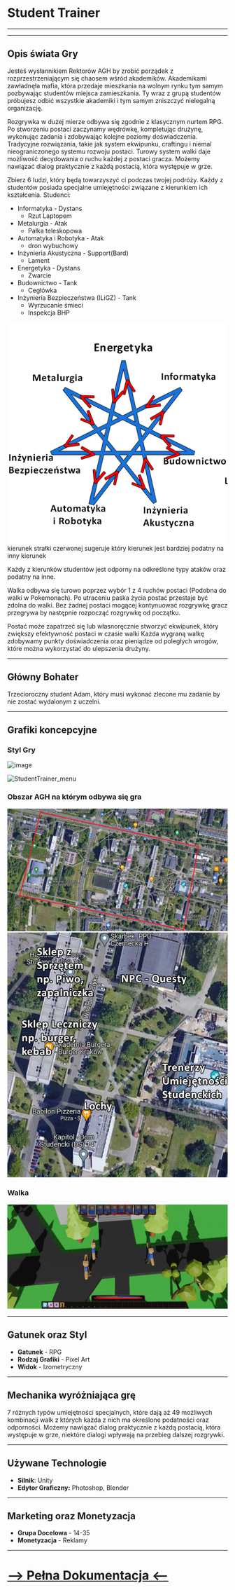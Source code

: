 # Student Trainer

---

---

## Opis świata Gry

Jesteś wysłannikiem Rektorów AGH by zrobić porządek z rozprzestrzeniającym się chaosem wśród akademików. Akademikami zawładnęła mafia, która przedaje mieszkania na wolnym rynku tym samym pozbywając studentów miejsca zamieszkania. Ty wraz z grupą studentów próbujesz odbić wszystkie akademiki i tym samym zniszczyć nielegalną organizację.

Rozgrywka w dużej mierze odbywa się zgodnie z klasycznym nurtem RPG. Po stworzeniu postaci zaczynamy wędrówkę, kompletując drużynę, wykonując zadania i zdobywając kolejne poziomy doświadczenia. Tradycyjne rozwiązania, takie jak system ekwipunku, craftingu i niemal nieograniczonego systemu rozwoju postaci.
Turowy system walki daje możliwość decydowania o ruchu każdej z postaci gracza. Możemy nawiązać dialog praktycznie z każdą postacią, która występuje w grze.

Zbierz 6 ludzi, który będą towarzyszyć ci podczas twojej podróży.
Każdy z studentów posiada specjalne umiejętności związane z kierunkiem ich kształcenia.
Studenci:

- Informatyka - Dystans
  - Rzut Laptopem
- Metalurgia - Atak
  - Pałka teleskopowa
- Automatyka i Robotyka - Atak
  - dron wybuchowy
- Inżynieria Akustyczna - Support(Bard)
  - Lament
- Energetyka - Dystans
  - Zwarcie
- Budownictwo - Tank
  - Cegłówka
- Inżynieria Bezpieczeństwa (ILiGZ) - Tank
  - Wyrzucanie śmieci
  - Inspekcja BHP

![city](GDD/Grafika/umiejętności.png)
kierunek strałki czerwonej sugeruje który kierunek jest bardziej podatny na inny kierunek

Każdy z kierunków studentów jest odporny na odkreślone typy ataków oraz podatny na inne.

Walka odbywa się turowo poprzez wybór 1 z 4 ruchów postaci (Podobna do walki w Pokemonach).
Po utraceniu paska życia postać przestaje być zdolna do walki.
Bez żadnej postaci mogącej kontynuować rozgrywkę gracz przegrywa by następnie rozpocząć rozgrywkę od początku.

Postać może zapatrzeć się lub własnoręcznie stworzyć ekwipunek, który zwiększy efektywność postaci w czasie walki
Każda wygraną walkę zdobywamy punkty doświadczenia oraz pieniądze od poległych wrogów, które można wykorzystać do ulepszenia drużyny.

---

## Główny Bohater

Trzecioroczny student Adam, który musi wykonać zlecone mu zadanie by nie zostać wydalonym z uczelni.

---

## Grafiki koncepcyjne

### Styl Gry

![image](https://github.com/user-attachments/assets/73c7d640-0511-4856-a7a3-8636f4e0a5e5)

![StudentTrainer_menu](https://github.com/user-attachments/assets/dc670d7a-b227-48bd-ae75-cba75b6efacb)


### Obszar AGH na którym odbywa się gra

![agh image](GDD/Grafika/agh_image.png)
![agh image](GDD/Grafika/mapa.png)

### Walka

![fight](GDD/Grafika/walka.png)

---

## Gatunek oraz Styl

- **Gatunek** - RPG
- **Rodzaj Grafiki** - Pixel Art
- **Widok** - Izometryczny

---

## Mechanika wyróżniająca grę

7 różnych typów umiejętności specjalnych, które dają aż 49 możliwych kombinacji walk z których każda z nich ma określone podatności oraz odporności.
Możemy nawiązać dialog praktycznie z każdą postacią, która występuje w grze, niektóre dialogi wpływają na przebieg dalszej rozgrywki.

---

## Używane Technologie

- **Silnik**: Unity
- **Edytor Graficzny:** Photoshop, Blender

---

## Marketing oraz Monetyzacja

- **Grupa Docelowa** - 14-35
- **Monetyzacja** - Reklamy

---

# [--> Pełna Dokumentacja <--](/GDD/GDD.md)
